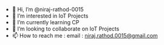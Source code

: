 - 👋 Hi, I’m @niraj-rathod-0015
- 👀 I’m interested in IoT Projects
- 🌱 I’m currently learning CP
- 💞️ I’m looking to collaborate on IoT Projects
- 📫 How to reach me : email : niraj.rathod.0015@gmail.com

<!---
niraj-rathod-0015/niraj-rathod-0015 is a ✨ special ✨ repository because its `README.md` (this file) appears on your GitHub profile.
You can click the Preview link to take a look at your changes.
--->
